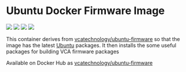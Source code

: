 # Ubuntu Docker Firmware Image

[![](https://images.microbadger.com/badges/image/vcatechnology/ubuntu-firmware.svg)](http://microbadger.com/images/vcatechnology/ubuntu-firmware "Image Layers") [![](https://images.microbadger.com/badges/version/vcatechnology/ubuntu.svg)](http://microbadger.com/images/vcatechnology/ubuntu-firmware "Image Version") [![](https://images.microbadger.com/badges/license/vcatechnology/ubuntu-firmware.svg)](https://microbadger.com/images/vcatechnology/ubuntu-firmware "Image License")  [![](https://images.microbadger.com/badges/commit/vcatechnology/ubuntu-firmware.svg)](https://github.com/vcatechnology/docker-ubuntu-firmware "Image Commit")

This container derives from
[vcatechnology/ubuntu-firmware](https://hub.docker.com/r/vcatechnology/ubuntu-firmware) so that the
image has the latest [Ubuntu](https://www.ubuntu.com/) packages. It then
installs the some useful packages for building VCA firmware packages

Available on Docker Hub as [vcatechnology/ubuntu-firmware](https://hub.docker.com/r/vcatechnology/ubuntu-firmware/)

